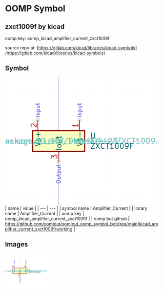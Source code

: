 # OOMP Symbol  
## zxct1009f  by kicad  
  
oomp key: oomp_kicad_amplifier_current_zxct1009f  
  
source repo at: [https://gitlab.com/kicad/libraries/kicad-symbols](https://gitlab.com/kicad/libraries/kicad-symbols)  
## Symbol  
  
[![working.png](working_600.png)](working.png)  
| name | value | 
| --- | --- | 
| symbol name | Amplifier_Current | 
| library name | Amplifier_Current | 
| oomp key | oomp_kicad_amplifier_current_zxct1009f | 
| oomp bot github | https://github.com/oomlout/oomlout_oomp_symbol_bot/tree/main/kicad_amplifier_current_zxct1009f/working | 
## Images  
  
[![working.png](working_140.png)](working.png)  
